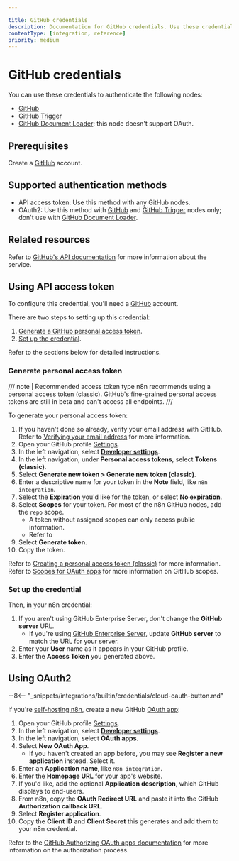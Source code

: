 ```yaml
---

title: GitHub credentials
description: Documentation for GitHub credentials. Use these credentials to authenticate GitHub in n8n, a workflow automation platform.
contentType: [integration, reference]
priority: medium
---
```


# GitHub credentials

You can use these credentials to authenticate the following nodes:

- [GitHub](/integrations/builtin/app-nodes/n8n-nodes-base.github.md)
- [GitHub Trigger](/integrations/builtin/trigger-nodes/n8n-nodes-base.githubtrigger.md)
- [GitHub Document Loader](/integrations/builtin/cluster-nodes/sub-nodes/n8n-nodes-langchain.documentgithubloader.md): this node doesn't support OAuth.

## Prerequisites

Create a [GitHub](https://github.com/) account.

## Supported authentication methods

- API access token: Use this method with any GitHub nodes.
- OAuth2: Use this method with [GitHub](/integrations/builtin/app-nodes/n8n-nodes-base.github.md) and [GitHub Trigger](/integrations/builtin/trigger-nodes/n8n-nodes-base.githubtrigger.md) nodes only; don't use with [GitHub Document Loader](/integrations/builtin/cluster-nodes/sub-nodes/n8n-nodes-langchain.documentgithubloader.md).

## Related resources

Refer to [GitHub's API documentation](https://docs.github.com/en/rest) for more information about the service.

## Using API access token

To configure this credential, you'll need a [GitHub](https://github.com/) account.

There are two steps to setting up this credential:

1. [Generate a GitHub personal access token](#generate-personal-access-token).
2. [Set up the credential](#set-up-the-credential).

Refer to the sections below for detailed instructions.

### Generate personal access token

/// note | Recommended access token type
n8n recommends using a personal access token (classic). GitHub's fine-grained personal access tokens are still in beta and can't access all endpoints.
///

To generate your personal access token:

1. If you haven't done so already, verify your email address with GitHub. Refer to [Verifying your email address](https://docs.github.com/en/account-and-profile/setting-up-and-managing-your-personal-account-on-github/managing-email-preferences/verifying-your-email-address) for more information.
2. Open your GitHub profile [Settings](https://github.com/settings/profile).
3. In the left navigation, select [**Developer settings**](https://github.com/settings/apps).
4. In the left navigation, under **Personal access tokens**, select **Tokens (classic)**.
5. Select **Generate new token > Generate new token (classic)**.
6. Enter a descriptive name for your token in the **Note** field, like `n8n integration`.
7. Select the **Expiration** you'd like for the token, or select **No expiration**.
8. Select **Scopes** for your token. For most of the n8n GitHub nodes, add the `repo` scope.
    - A token without assigned scopes can only access public information.
    - Refer to 
9. Select **Generate token**.
10. Copy the token.

Refer to [Creating a personal access token (classic)](https://docs.github.com/en/authentication/keeping-your-account-and-data-secure/managing-your-personal-access-tokens#creating-a-personal-access-token-classic) for more information. Refer to [Scopes for OAuth apps](https://docs.github.com/en/apps/oauth-apps/building-oauth-apps/scopes-for-oauth-apps#available-scopes) for more information on GitHub scopes.

### Set up the credential

Then, in your n8n credential:

1. If you aren't using GitHub Enterprise Server, don't change the **GitHub server** URL.
    - If you're using [GitHub Enterprise Server](https://docs.github.com/en/enterprise-server@3.9/admin/overview/about-github-enterprise-server), update **GitHub server** to match the URL for your server.
2. Enter your **User** name as it appears in your GitHub profile.
3. Enter the **Access Token** you generated above.

## Using OAuth2

--8<-- "_snippets/integrations/builtin/credentials/cloud-oauth-button.md"

If you're [self-hosting n8n](/hosting/index.md), create a new GitHub [OAuth app](https://docs.github.com/en/apps/oauth-apps):

1. Open your GitHub profile [Settings](https://github.com/settings/profile).
2. In the left navigation, select [**Developer settings**](https://github.com/settings/apps).
3. In the left navigation, select **OAuth apps**.
4. Select **New OAuth App**.
    - If you haven't created an app before, you may see **Register a new application** instead. Select it.
5. Enter an **Application name**, like `n8n integration`.
6. Enter the **Homepage URL** for your app's website.
7. If you'd like, add the optional **Application description**, which GitHub displays to end-users.
8. From n8n, copy the **OAuth Redirect URL** and paste it into the GitHub **Authorization callback URL**.
9. Select **Register application**.
10. Copy the **Client ID** and **Client Secret** this generates and add them to your n8n credential.

Refer to the [GitHub Authorizing OAuth apps documentation](https://docs.github.com/en/apps/oauth-apps/using-oauth-apps/authorizing-oauth-apps) for more information on the authorization process.
